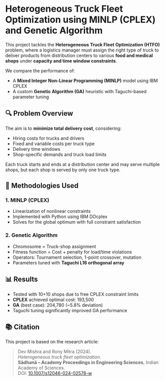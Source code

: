 # Heterogeneous Truck Fleet Optimization using MINLP (CPLEX) and Genetic Algorithm

This project tackles the **Heterogeneous Truck Fleet Optimization (HTFO)** problem, where a logistics manager must assign the right type of truck to deliver products from distribution centers to various **food and medical shops** under **capacity and time window constraints**.

We compare the performance of:
- A **Mixed Integer Non-Linear Programming (MINLP)** model using IBM CPLEX
- A custom **Genetic Algorithm (GA)** heuristic with Taguchi-based parameter tuning

## 🔍 Problem Overview
The aim is to **minimize total delivery cost**, considering:
- Hiring costs for trucks and drivers
- Fixed and variable costs per truck type
- Delivery time windows
- Shop-specific demands and truck load limits

Each truck starts and ends at a distribution center and may serve multiple shops, but each shop is served by only one truck type.


## 🧠 Methodologies Used

### 1. MINLP (CPLEX)
- Linearization of nonlinear constraints
- Implemented with Python using IBM DOcplex
- Solves for the global optimum with full constraint satisfaction

### 2. Genetic Algorithm
- Chromosome = Truck-shop assignment
- Fitness function = Cost + penalty for load/time violations
- Operators: Tournament selection, 1-point crossover, mutation
- Parameters tuned with **Taguchi L16 orthogonal array**

## 📊 Results
- Tested with 10+10 shops due to free CPLEX constraint limits
- **CPLEX** achieved optimal cost: 193,500  
- **GA** (best case): 204,780 (~5.8% deviation)
- Taguchi tuning significantly improved GA performance

## 📚 Citation

This project is based on the research article:

> Dev Mishra and Rony Mitra (2024).  
> _Heterogeneous truck fleet optimization_.  
> **Sādhanā – Academy Proceedings in Engineering Sciences**, Indian Academy of Sciences.  
> DOI: [10.1007/s12046-024-02578-w](https://doi.org/10.1007/s12046-024-02578-w)









